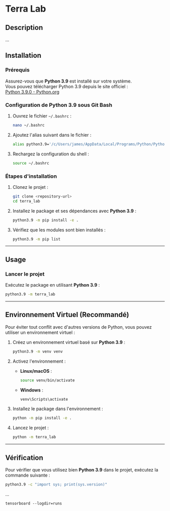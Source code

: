 # Terra Lab

## Description

...

## Installation

### Prérequis
Assurez-vous que **Python 3.9** est installé sur votre système.  
Vous pouvez télécharger Python 3.9 depuis le site officiel :  
[Python 3.9.0 - Python.org](https://www.python.org/downloads/release/python-390/)  

### Configuration de Python 3.9 sous Git Bash
1. Ouvrez le fichier `~/.bashrc` :
   ```bash
   nano ~/.bashrc
   ```

2. Ajoutez l'alias suivant dans le fichier :
   ```bash
   alias python3.9='/c/Users/james/AppData/Local/Programs/Python/Python39/python.exe'
   ```

3. Rechargez la configuration du shell :
   ```bash
   source ~/.bashrc
   ```

### Étapes d'installation
1. Clonez le projet :
   ```bash
   git clone <repository-url>
   cd terra_lab
   ```

2. Installez le package et ses dépendances avec **Python 3.9** :
   ```bash
   python3.9 -m pip install -e .
   ```

3. Vérifiez que les modules sont bien installés :
   ```bash
   python3.9 -m pip list
   ```

---

## Usage

### Lancer le projet
Exécutez le package en utilisant **Python 3.9** :

```bash
python3.9 -m terra_lab
```

---

## Environnement Virtuel (Recommandé)

Pour éviter tout conflit avec d'autres versions de Python, vous pouvez utiliser un environnement virtuel :

1. Créez un environnement virtuel basé sur **Python 3.9** :
   ```bash
   python3.9 -m venv venv
   ```

2. Activez l'environnement :
   - **Linux/macOS** :
     ```bash
     source venv/bin/activate
     ```
   - **Windows** :
     ```bash
     venv\Scripts\activate
     ```

3. Installez le package dans l'environnement :
   ```bash
   python -m pip install -e .
   ```

4. Lancez le projet :
   ```bash
   python -m terra_lab
   ```

---

## Vérification

Pour vérifier que vous utilisez bien **Python 3.9** dans le projet, exécutez la commande suivante :
```bash
python3.9 -c "import sys; print(sys.version)"
```

...

```
tensorboard --logdir=runs
```
